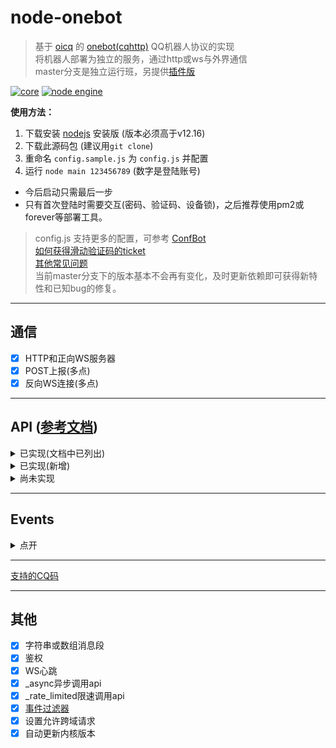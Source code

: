 # node-onebot

> 基于 [oicq](https://github.com/takayama-lily/oicq) 的 [onebot(cqhttp)](https://cqhttp.cc) QQ机器人协议的实现  
> 将机器人部署为独立的服务，通过http或ws与外界通信  
> master分支是独立运行班，另提供[插件版](https://github.com/takayama-lily/node-onebot/tree/v2)

[![core](https://img.shields.io/badge/core-oicq-brightgreen)](https://www.npmjs.com/package/oicq)
[![node engine](https://img.shields.io/node/v/oicq.svg)](https://nodejs.org)

**使用方法：**

1. 下载安装 [nodejs](https://nodejs.org) 安装版 (版本必须高于v12.16)
2. 下载此源码包 (建议用`git clone`)  
3. 重命名 `config.sample.js` 为 `config.js` 并配置
4. 运行 `node main 123456789` (数字是登陆账号)

* 今后启动只需最后一步
* 只有首次登陆时需要交互(密码、验证码、设备锁)，之后推荐使用pm2或forever等部署工具。

> config.js 支持更多的配置，可参考 [ConfBot](https://github.com/takayama-lily/oicq/blob/4e24fa15728fcf7e305b08425227b6cbb094550b/client.d.ts#L12)  
> [如何获得滑动验证码的ticket](https://github.com/takayama-lily/oicq/wiki/01.%E6%BB%91%E5%8A%A8%E9%AA%8C%E8%AF%81%E7%A0%81%E5%92%8C%E8%AE%BE%E5%A4%87%E9%94%81)  
> [其他常见问题](https://github.com/takayama-lily/oicq/wiki/02.%E5%85%B6%E4%BB%96%E5%B8%B8%E8%A7%81%E9%97%AE%E9%A2%98)  
> 当前master分支下的版本基本不会再有变化，及时更新依赖即可获得新特性和已知bug的修复。

----

## 通信

* [x] HTTP和正向WS服务器
* [x] POST上报(多点)
* [x] 反向WS连接(多点)

----

## API ([参考文档](https://github.com/howmanybots/onebot/blob/master/v11/specs/api/public.md))

<details>

<summary>已实现(文档中已列出)</summary>

|名称|备注|
|-|-|
|get_friend_list        |
|get_group_list         |
|get_group_info         |
|get_group_member_list  |
|get_group_member_info  |
|get_stranger_info      |
|**send_private_msg**   |message_id是string
|**send_group_msg**     |message_id是string
|send_msg               |
|delete_msg             |
|get_msg                |
|set_friend_add_request |
|set_group_add_request  |
|set_group_special_title|
|set_group_admin        |
|set_group_card         |
|set_group_kick         |
|set_group_ban          |
|set_group_leave        |
|set_group_name         |
|set_group_whole_ban    |
|set_group_anonymous_ban|仅支持flag字段，不支持另外两种
|set_group_anonymous    |
|send_like              |
|get_login_info         |
|can_send_image         |
|can_send_record        |
|get_status             |
|get_version_info       |
|.handle_quick_operation|仅WS有效
|get_cookies            |
|get_csrf_token         |
|clean_cache            |

</details>

<details>

<summary>已实现(新增)</summary>

|名称|参数|备注|
|-|-|-|
|get_stranger_list      ||获取陌生人列表
|send_discuss_msg       |discuss_id<br>message<br>auto_escape|发讨论组消息，没有message_id
|send_group_notice      |content|发送群公告
|send_group_poke        |group_id<br>user_id|群戳一戳，未来可能会用CQ码实现
|set_online_status      |status|设置在线状态(※仅限手机协议支持)<br>11我在线上 31离开 41隐身 50忙碌 60Q我吧 70请勿打扰|
|add_friend             |group_id<br>user_id<br>comment|添加群员为好友
|delete_friend          |user_id<br>block|删除好友<br>block默认为true
|invite_friend          |group_id<br>user_id|邀请好友入群
|set_nickname           |nickname|设置昵称
|set_gender             |gender|设置性别 0未知 1男 2女
|set_birthday           |birthday|设置生日 格式：20110202
|set_description        |description|设置个人说明
|set_signature          |signature|设置签名
|set_portrait           |file|设置个人头像，与CQ码中的file格式相同
|set_group_portrait     |file|设置群头像
|get_system_msg         ||获得未处理的申请
|get_chat_history       |message_id<br>count|返回message_id往前的count条消息<br>count默认20
|get_forward_msg        |resid|
|send_temp_msg          |group_id<br>user_id<br>message<br>auto_escape|

</details>

<details>

<summary>尚未实现</summary>

|名称|
|-|
|get_group_honor_info|
|get_credentials|
|get_vip_info|
|get_record|
|get_image|
|set_restart|

</details>

----

## Events

<details>

<summary>点开</summary>

新版事件的notice部分的上报格式默认与cqhttp中的格式不同。  
如需使用cqhttp格式，在config.js中将`use_cqhttp_notice`设置为`true`。

||新版格式([文档](https://github.com/takayama-lily/oicq/wiki/92.%E4%BA%8B%E4%BB%B6%E6%96%87%E6%A1%A3))|cqhttp格式([文档](https://github.com/howmanybots/onebot/blob/master/v11/specs/event/README.md))|
|-|-|-|
|好友请求|request.friend.add     |request.friend         |
|加群请求|request.group.add      |request.group.add      |
|加群邀请|request.group.invite   |request.group.invite   |
|好友消息|message.private.friend |message.private.friend |
|单向好友|message.private.single |                       |
|临时会话|message.private.group  |message.private.group  |
|临时会话|message.private.other  |message.private.other  |
|群聊消息|message.group.normal   |message.group.normal   |
|匿名消息|message.group.anonymous|message.group.anonymous|
|讨论组消|message.discuss        |                       |
|好友增加|notice.friend.increase |notice.friend_add      |
|好友减少|notice.friend.decrease |                       |
|好友撤回|notice.friend.recall   |notice.friend_recall   |
|资料变更|notice.friend.profile  |                       |
|群员增加|notice.group.increase  |notice.group_increase  |
|群员减少|notice.group.decrease  |notice.group_decrease  |
|群组撤回|notice.group.recall    |notice.group_recall    |
|管理变更|notice.group.admin     |notice.group_admin     |
|群组禁言|notice.group.ban       |notice.group_ban       |
|群组转让|notice.group.transfer  |                       |
|群组文件|表现为CQ码              |notice.group_upload    |
|头衔变更|notice.group.title     |                       |
|群戳一戳|notice.group.poke      |                       |
|群设置变|notice.group.setting   |                       |
|元事件|meta_event.lifecycle.enable|meta_event.lifecycle.enable|
|元事件|meta_event.lifecycle.disable|meta_event.lifecycle.disable|
|元事件|meta_event.lifecycle.connect|meta_event.lifecycle.connect|
|元事件|meta_event.heartbeat|meta_event.heartbeat|

</details>

----

[支持的CQ码](https://github.com/takayama-lily/oicq/wiki/90.%E5%A6%82%E4%BD%95%E5%8F%91%E9%80%81%E5%A4%9A%E5%AA%92%E4%BD%93%E5%86%85%E5%AE%B9(CQ%E7%A0%81))

----

## 其他

* [x] 字符串或数组消息段
* [x] 鉴权
* [x] WS心跳
* [x] _async异步调用api
* [x] _rate_limited限速调用api
* [x] [事件过滤器](https://richardchien.gitee.io/coolq-http-api/docs/4.15/#/EventFilter)
* [x] 设置允许跨域请求
* [x] 自动更新内核版本
